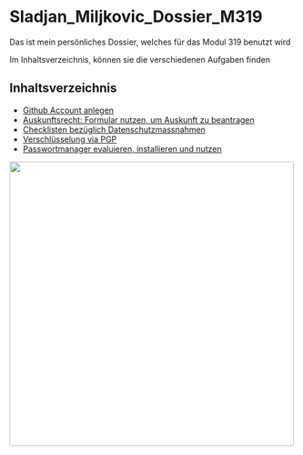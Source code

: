 # Sladjan_Miljkovic_Dossier_M319

Das ist mein persönliches Dossier, welches für das Modul 319 benutzt wird

Im Inhaltsverzeichnis, können sie die verschiedenen Aufgaben finden

## Inhaltsverzeichnis
- [Github Account anlegen](Aufgaben/)
- [Auskunftsrecht: Formular nutzen, um Auskunft zu beantragen](Aufgaben/Sladjan_Miljkovic_Auskunftsrecht_Eigene_Daten.pdf)
- [Checklisten bezüglich Datenschutzmassnahmen](Aufgaben/Checklisten%20bezüglich%20Datenschutzmassnahmen.md)
- [Verschlüsselung via PGP](Aufgaben/Verschlüsselung%20via%20PGP.md)
- [Passwortmanager evaluieren, installieren und nutzen](Aufgaben/Passwortmanager.md) 

<img src="https://github.com/Sladji10/Sladjan_Dossier_M231/assets/151041603/da9c124a-87a4-4a1d-8ab6-3fcd8d8bffaa" width="500" />
